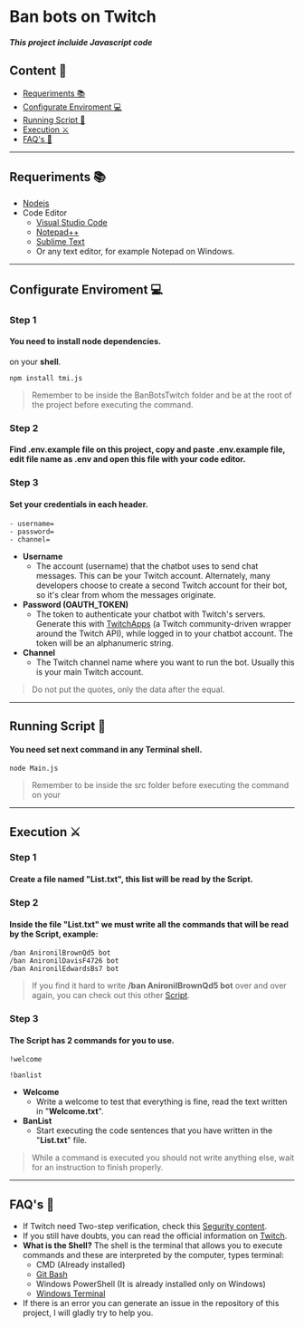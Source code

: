 # Ban bots on Twitch
#### *This project incluide Javascript code*

## Content 📜 
- [Requeriments 📚](#requeriments-)
- [Configurate Enviroment 💻](#configurate-enviroment-)
- [Running Script 🚗](#running-script-)
- [Execution ⚔](#execution-)
- [FAQ's 💼](#faqs-)
___

## Requeriments 📚
 - [Nodejs](https://nodejs.org/)
 - Code Editor
    - [Visual Studio Code](https://code.visualstudio.com/)
    - [Notepad++](https://notepad-plus-plus.org/downloads/)
    - [Sublime Text](https://www.sublimetext.com/)
    - Or any text editor, for example Notepad on Windows.
___

## Configurate Enviroment 💻

### **Step 1**
#### You need to install node dependencies.
on your **shell**.
```
npm install tmi.js
```
> Remember to be inside the BanBotsTwitch folder and be at the root of the project before executing the command. 
### **Step 2**
#### Find **.env.example** file on this project, copy and paste .env.example file, edit file name as **.env** and open this file with your code editor. 

### **Step 3**
#### Set your credentials in each header.
```
- username=
- password=
- channel=
```
- **Username**
    - The account (username) that the chatbot uses to send chat messages. This can be your Twitch account. Alternately, many developers choose to create a second Twitch account for their bot, so it's clear from whom the messages originate.
- **Password (OAUTH_TOKEN)**
    - The token to authenticate your chatbot with Twitch's servers. Generate this with [TwitchApps](https://twitchapps.com/tmi/) (a Twitch community-driven wrapper around the Twitch API), while logged in to your chatbot account. The token will be an alphanumeric string.
- **Channel**
    - The Twitch channel name where you want to run the bot. Usually this is your main Twitch account.
> Do not put the quotes, only the data after the equal.
___
## Running Script 🚗

#### You need set next command in any Terminal **shell**.
```
node Main.js
```
> Remember to be inside the src folder before executing the command on your 
___
## Execution ⚔
### **Step 1**
#### Create a file named "**List.txt**", this list will be read by the Script.

### **Step 2**
#### Inside the file "**List.txt**" we must write all the commands that will be read by the Script, **example**: 
```
/ban AnironilBrownQd5 bot
/ban AnironilDavisF4726 bot
/ban AnironilEdwardsBs7 bot
```
> If you find it hard to write **/ban AnironilBrownQd5 bot** over and over again, you can check out this other [Script](https://github.com/OrtizUriel112/SentencesUsersTwitch).
### **Step 3**
#### The Script has 2 commands for you to use.

```
!welcome
```
```
!banlist
```
- **Welcome**
    - Write a welcome to test that everything is fine, read the text written in "**Welcome.txt**".
- **BanList**
    - Start executing the code sentences that you have written in the "**List.txt**" file.
> While a command is executed you should not write anything else, wait for an instruction to finish properly.
___
## FAQ's 💼
- If Twitch need Two-step verification, check this [Segurity content](https://www.twitch.tv/settings/security).
- If you still have doubts, you can read the official information on [Twitch](https://dev.twitch.tv/docs/irc#next-steps).
- **What is the Shell?** The shell is the terminal that allows you to execute commands and these are interpreted by the computer, types terminal:
    - CMD (Already installed)
    - [Git Bash](https://git-scm.com/)
    - Windows PowerShell (It is already installed only on Windows)
    - [Windows Terminal](https://www.microsoft.com/es-mx/p/windows-terminal/9n0dx20hk701)
- If there is an error you can generate an issue in the repository of this project, I will gladly try to help you.